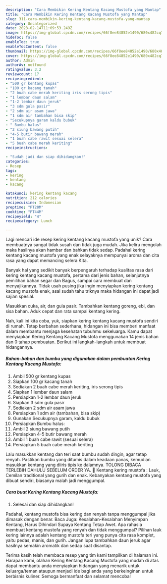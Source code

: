 ```yaml
---
description: "Cara Membikin Kering Kentang Kacang Mustofa yang Mantap"
title: "Cara Membikin Kering Kentang Kacang Mustofa yang Mantap"
slug: 311-cara-membikin-kering-kentang-kacang-mustofa-yang-mantap
category: Uncategorized
date: 2023-02-14T11:09:53.249Z
image: https://img-global.cpcdn.com/recipes/66f8ee84852e1490/680x482cq70/kering-kentang-kacang-mustofa-foto-resep-utama.jpg
hideToc: false
enableToc: true
enableTocContent: false
thumbnail: https://img-global.cpcdn.com/recipes/66f8ee84852e1490/680x482cq70/kering-kentang-kacang-mustofa-foto-resep-utama.jpg
cover: https://img-global.cpcdn.com/recipes/66f8ee84852e1490/680x482cq70/kering-kentang-kacang-mustofa-foto-resep-utama.jpg
author: Admin
authorAv: notfound
ratingvalue: 3.2
reviewcount: 17
recipeingredient:
- "500 gr kentang kupas"
- "100 gr kacang tanah"
- "2 buah cabe merah keriting iris serong tipis"
- "1 lembar daun salam"
- "1-2 lembar daun jeruk"
- "3 sdm gula pasir"
- "2 sdm air asam jawa"
- "1 sdm air tambahan bisa skip"
- "Secukupnya garam kaldu bubuk"
- " Bumbu halus"
- "2 siung bawang putih"
- "4-5 butir bawang merah"
- "1 buah cabe rawit sesuai selera"
- "5 buah cabe merah keriting"
recipeinstructions:

- "Sudah jadi dan siap dihidangkan!"
categories:
- Resep
tags:
- kering
- kentang
- kacang

katakunci: kering kentang kacang 
nutrition: 212 calories
recipecuisine: Indonesian
preptime: "PT20M"
cooktime: "PT44M"
recipeyield: "4"
recipecategory: Lunch

---
```





Lagi mencari ide resep kering kentang kacang mustofa yang unik? Cara membuatnya sangat tidak susah dan tidak juga mudah. Jika keliru mengolah maka hasilnya akan hambar dan bahkan tidak sedap. Padahal kering kentang kacang mustofa yang enak selayaknya mempunyai aroma dan cita rasa yang dapat memancing selera Kita.





Banyak hal yang sedikit banyak berpengaruh terhadap kualitas rasa dari kering kentang kacang mustofa, pertama dari jenis bahan, selanjutnya pemilihan bahan segar dan Bagus, sampai cara membuat dan menyajikannya. Tidak usah pusing jika ingin menyiapkan kering kentang kacang mustofa enak,      asal sudah tahu triknya maka hidangan ini dapat jadi sajian spesial.














Masukkan cuka, air, dan gula pasir. Tambahkan kentang goreng, ebi, dan sisa bahan. Aduk cepat dan rata sampai kentang kering.






Nah, kali ini kita coba, yuk, siapkan kering kentang kacang mustofa sendiri di rumah. Tetap berbahan sederhana, hidangan ini bisa memberi manfaat dalam membantu menjaga kesehatan tubuhmu sekeluarga. Kamu dapat menyiapkan Kering Kentang Kacang Mustofa menggunakan 14 jenis bahan dan 0 tahap pembuatan. Berikut ini langkah-langkah untuk membuat hidangannya.

<!--inarticleads1-->

##### Bahan-bahan dan bumbu yang digunakan dalam pembuatan Kering Kentang Kacang Mustofa:

1. Ambil 500 gr kentang kupas
1. Siapkan 100 gr kacang tanah
1. Sediakan 2 buah cabe merah keriting, iris serong tipis
1. Siapkan 1 lembar daun salam
1. Persiapkan 1-2 lembar daun jeruk
1. Siapkan 3 sdm gula pasir
1. Sediakan 2 sdm air asam jawa
1. Persiapkan 1 sdm air (tambahan, bisa skip)
1. Gunakan Secukupnya garam, kaldu bubuk
1. Persiapkan  Bumbu halus:
1. Ambil 2 siung bawang putih
1. Persiapkan 4-5 butir bawang merah
1. Ambil 1 buah cabe rawit (sesuai selera)
1. Persiapkan 5 buah cabe merah keriting


Lalu masukkan kentang dan teri saat bumbu sudah dingin, agar tetap renyah. Pastikan bumbu yang ditumis dalam keadaan panas, kemudian masukkan kentang yang diiris tipis ke dalamnya. TOLONG DIBACA TERLEBIH DAHULU SEBELUM ORDER YA. 🙏 Kentang kering mustofa : Lauk, Cemilan traditional yang gurih dan enak. Kebanyakan kentang mustofa yang dibuat sendiri, biasanya malah jadi menggumpal. 

<!--inarticleads2-->

##### Cara buat Kering Kentang Kacang Mustofa:


1. Selesai dan siap dihidangkan!

Padahal, kentang mustofa bisa kering dan renyah tanpa menggumpal jika dimasak dengan benar. Baca Juga: Kesalahan-Kesalahan Menyimpan Kentang, Harus Dihindari Supaya Kentang Tetap Awet. Apa rahasia membuat kentang mustofa yang renyah dan tidak menggumpal? Pilihan lauk kering lainnya adalah kentang mustofa teri yang punya cita rasa komplet, yaitu pedas, manis, dan gurih. Jangan lupa tambahkan daun jeruk agar hasilnya semakin aromatik dan sedap saat disantap. 

Terima kasih telah membaca resep yang tim kami tampilkan di halaman ini. Harapan kami, olahan Kering Kentang Kacang Mustofa yang mudah di atas dapat membantu anda menyiapkan hidangan yang menarik untuk keluarga/teman ataupun menjadi ide bagi anda yang berkeinginan untuk berbisnis kuliner. Semoga bermanfaat dan selamat mencoba!
